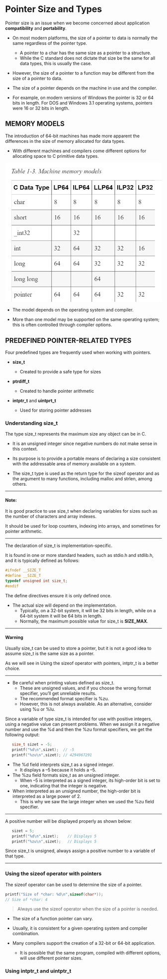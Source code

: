 # Pointer Size and Types

Pointer size is an issue when we become concerned about application **compatibility** and **portability**.

* On most modern platforms, the size of a pointer to data is normally the same regardless of the pointer type. 
    * A pointer to a char has the same size as a pointer to a structure. 
    * While the C standard does not dictate that size be the same for all data types, this is usually the case. 

* However, the size of a pointer to a function may be different from the size of a pointer to data.

* The size of a pointer depends on the machine in use and the compiler. 

* For example, on modern versions of Windows the pointer is 32 or 64 bits in length. For DOS and Windows 3.1 operating systems, pointers were 16 or 32 bits in length.

## MEMORY MODELS

The introduction of 64-bit machines has made more apparent the differences in the size of memory allocated for data types. 

* With different machines and compilers come different options for allocating space to C primitive data types.

![](img/machineMemModels.png)

* The model depends on the operating system and compiler. 

* More than one model may be supported on the same operating system; this is often controlled through compiler options.


## PREDEFINED POINTER-RELATED TYPES

Four predefined types are frequently used when working with pointers.

* **size_t**
    * Created to provide a safe type for sizes

* **ptrdiff_t**
    * Created to handle pointer arithmetic

* **intptr_t** and **uintprt_t**
    * Used for storing pointer addresses

### Understanding size_t

The type size_t represents the maximum size any object can be in C.

 * It is an unsigned integer since negative numbers do not make sense in this context. 
 
 * Its purpose is to provide a portable means of declaring a size consistent with the addressable area of memory available on a system. 
 
 * The size_t type is used as the return type for the sizeof operator and as the argument to many functions, including malloc and strlen, among others.
 
 ---
 
 #### Note:
 
 It is good practice to use size_t when declaring variables for sizes such as the number of characters and array indexes. 
 
 It should be used for loop counters, indexing into arrays, and sometimes for pointer arithmetic.
 
 ---
 
 The declaration of size_t is implementation-specific. 
 
 It is found in one or more standard headers, such as stdio.h and stdlib.h, and it is typically defined as follows:
 
 ```c
 #ifndef __SIZE_T
 #define __SIZE_T
 typedef unsigned int size_t;
 #endif
 ```
 
 The define directives ensure it is only defined once. 
 
 * The actual size will depend on the implementation. 
    * Typically, on a 32-bit system, it will be 32 bits in length, while on a 64-bit system it will be 64 bits in length. 
    * Normally, the maximum possible value for size_t is **SIZE_MAX**.
    
---

#### Warning

Usually size_t can be used to store a pointer, but it is not a good idea to assume size_t is the same size as a pointer. 

As we will see in Using the sizeof operator with pointers, intptr_t is a better choice.

---

* Be careful when printing values defined as size_t. 
    * These are unsigned values, and if you choose the wrong format specifier, you’ll get unreliable results. 
    * The recommended format specifier is %zu. 
    * However, this is not always available. As an alternative, consider using %u or %lu.     

Since a variable of type size_t is intended for use with positive integers, using a negative value can present problems. When we assign it a negative number and use the %d and then the %zu format specifiers, we get the following output:
       
```c
   size_t sizet = -5;
   printf("%d\n",sizet);  // -5
   printf("%zu\n",sizet); // 4294967291
```    
 * The %d field interprets size_t as a signed integer. 
    * It displays a –5 because it holds a –5. 
 * The %zu field formats size_t as an unsigned integer. 
    * When –5 is interpreted as a signed integer, its high-order bit is set to one, indicating that the integer is negative. 
 * When interpreted as an unsigned number, the high-order bit is interpreted as a large power of 2. 
    * This is why we saw the large integer when we used the %zu field specifier.
 
 ---
 
 A positive number will be displayed properly as shown below:
 
 ```c
    sizet = 5;
    printf("%d\n",sizet);    // Displays 5
    printf("%zu\n",sizet);   // Displays 5
 ```   
 
 Since size_t is unsigned, always assign a positive number to a variable of that type.
 
 ---
 
 ### Using the sizeof operator with pointers
 
 The sizeof operator can be used to determine the size of a pointer. 
 
 ```c
 printf("Size of *char: %d\n",sizeof(char*));
 // Size of *char: 4
 ```
 
 > Always use the sizeof operator when the size of a pointer is needed.
 
 * The size of a function pointer can vary. 
 
 * Usually, it is consistent for a given operating system and compiler combination. 
 
 * Many compilers support the creation of a 32-bit or 64-bit application. 
    * It is possible that the same program, compiled with different options, will use different pointer sizes.

### Using intptr_t and uintptr_t

